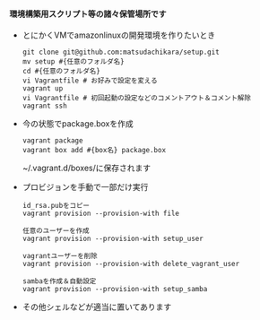 #### 環境構築用スクリプト等の諸々保管場所です

* とにかくVMでamazonlinuxの開発環境を作りたいとき
   ```
   git clone git@github.com:matsudachikara/setup.git
   mv setup #{任意のフォルダ名}
   cd #{任意のフォルダ名}
   vi Vagrantfile # お好みで設定を変える
   vagrant up
   vi Vagrantfile # 初回起動の設定などのコメントアウト＆コメント解除
   vagrant ssh

   ```
* 今の状態でpackage.boxを作成
    ```
    vagrant package
    vagrant box add #{box名} package.box

    ```
    ~/.vagrant.d/boxes/に保存されます

* プロビジョンを手動で一部だけ実行
    ```
    id_rsa.pubをコピー
    vagrant provision --provision-with file
    ```
    ```
    任意のユーザーを作成
    vagrant provision --provision-with setup_user
    ```
    ```
    vagrantユーザーを削除
    vagrant provision --provision-with delete_vagrant_user
    ```
    ```
    sambaを作成＆自動設定
    vagrant provision --provision-with setup_samba
    ```


* その他シェルなどが適当に置いてあります
